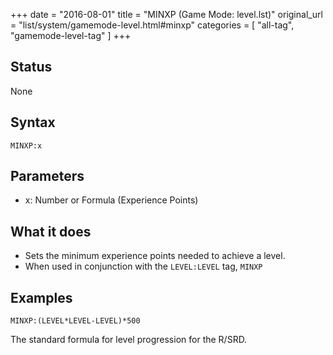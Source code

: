 +++
date = "2016-08-01"
title = "MINXP (Game Mode: level.lst)"
original_url = "list/system/gamemode-level.html#minxp"
categories = [ "all-tag", "gamemode-level-tag" ]
+++

## Status

None

## Syntax

`MINXP:x`

## Parameters

-   x: Number or Formula (Experience Points)



What it does
------------

-   Sets the minimum experience points needed to achieve a level.
-   When used in conjunction with the `LEVEL:LEVEL` tag, `MINXP`

Examples
--------

`MINXP:(LEVEL*LEVEL-LEVEL)*500`

The standard formula for level progression for the R/SRD.

